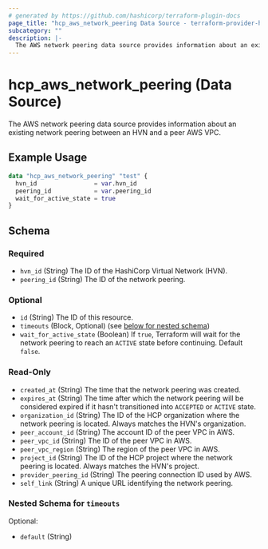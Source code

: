 ```yaml
---
# generated by https://github.com/hashicorp/terraform-plugin-docs
page_title: "hcp_aws_network_peering Data Source - terraform-provider-hcp"
subcategory: ""
description: |-
  The AWS network peering data source provides information about an existing network peering between an HVN and a peer AWS VPC.
---
```


# hcp_aws_network_peering (Data Source)

The AWS network peering data source provides information about an existing network peering between an HVN and a peer AWS VPC.

## Example Usage

```terraform
data "hcp_aws_network_peering" "test" {
  hvn_id                = var.hvn_id
  peering_id            = var.peering_id
  wait_for_active_state = true
}
```

<!-- schema generated by tfplugindocs -->
## Schema

### Required

- `hvn_id` (String) The ID of the HashiCorp Virtual Network (HVN).
- `peering_id` (String) The ID of the network peering.

### Optional

- `id` (String) The ID of this resource.
- `timeouts` (Block, Optional) (see [below for nested schema](#nestedblock--timeouts))
- `wait_for_active_state` (Boolean) If `true`, Terraform will wait for the network peering to reach an `ACTIVE` state before continuing. Default `false`.

### Read-Only

- `created_at` (String) The time that the network peering was created.
- `expires_at` (String) The time after which the network peering will be considered expired if it hasn't transitioned into `ACCEPTED` or `ACTIVE` state.
- `organization_id` (String) The ID of the HCP organization where the network peering is located. Always matches the HVN's organization.
- `peer_account_id` (String) The account ID of the peer VPC in AWS.
- `peer_vpc_id` (String) The ID of the peer VPC in AWS.
- `peer_vpc_region` (String) The region of the peer VPC in AWS.
- `project_id` (String) The ID of the HCP project where the network peering is located. Always matches the HVN's project.
- `provider_peering_id` (String) The peering connection ID used by AWS.
- `self_link` (String) A unique URL identifying the network peering.

<a id="nestedblock--timeouts"></a>
### Nested Schema for `timeouts`

Optional:

- `default` (String)


